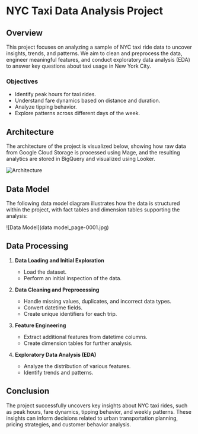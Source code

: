 # NYC Taxi Data Analysis Project

## Overview

This project focuses on analyzing a sample of NYC taxi ride data to uncover insights, trends, and patterns. We aim to clean and preprocess the data, engineer meaningful features, and conduct exploratory data analysis (EDA) to answer key questions about taxi usage in New York City.

### Objectives

- Identify peak hours for taxi rides.
- Understand fare dynamics based on distance and duration.
- Analyze tipping behavior.
- Explore patterns across different days of the week.

## Architecture

The architecture of the project is visualized below, showing how raw data from Google Cloud Storage is processed using Mage, and the resulting analytics are stored in BigQuery and visualized using Looker.

![Architecture](architecture.jpg)

## Data Model

The following data model diagram illustrates how the data is structured within the project, with fact tables and dimension tables supporting the analysis:

![Data Model](data model_page-0001.jpg)

## Data Processing

1. **Data Loading and Initial Exploration**

   - Load the dataset.
   - Perform an initial inspection of the data.

2. **Data Cleaning and Preprocessing**

   - Handle missing values, duplicates, and incorrect data types.
   - Convert datetime fields.
   - Create unique identifiers for each trip.

3. **Feature Engineering**

   - Extract additional features from datetime columns.
   - Create dimension tables for further analysis.

4. **Exploratory Data Analysis (EDA)**
   - Analyze the distribution of various features.
   - Identify trends and patterns.

## Conclusion

The project successfully uncovers key insights about NYC taxi rides, such as peak hours, fare dynamics, tipping behavior, and weekly patterns. These insights can inform decisions related to urban transportation planning, pricing strategies, and customer behavior analysis.
